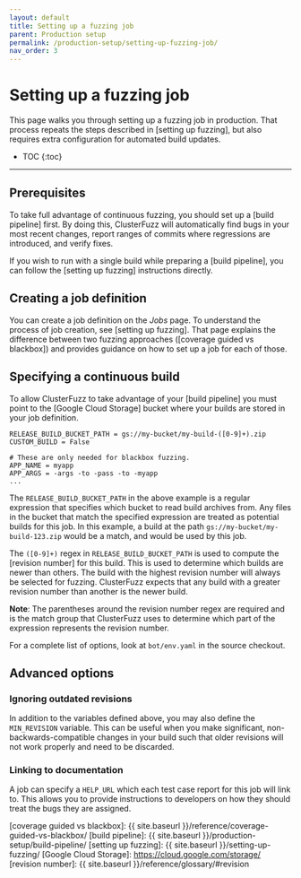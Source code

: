 ```yaml
---
layout: default
title: Setting up a fuzzing job
parent: Production setup
permalink: /production-setup/setting-up-fuzzing-job/
nav_order: 3
---
```


# Setting up a fuzzing job

This page walks you through setting up a fuzzing job in production. That process
repeats the steps described in [setting up fuzzing], but also requires extra
configuration for automated build updates.

- TOC
{:toc}

---

## Prerequisites

To take full advantage of continuous fuzzing, you should set up a
[build pipeline] first. By doing this, ClusterFuzz will automatically find bugs
in your most recent changes, report ranges of commits where regressions are
introduced, and verify fixes.

If you wish to run with a single build while preparing a [build pipeline], you
can follow the [setting up fuzzing] instructions directly.

## Creating a job definition

You can create a job definition on the _Jobs_ page. To understand the process of
job creation, see [setting up fuzzing]. That page explains the difference
between two fuzzing approaches ([coverage guided vs blackbox]) and provides
guidance on how to set up a job for each of those.

## Specifying a continuous build

To allow ClusterFuzz to take advantage of your [build pipeline] you must point
to the [Google Cloud Storage] bucket where your builds are stored in your job
definition.

```
RELEASE_BUILD_BUCKET_PATH = gs://my-bucket/my-build-([0-9]+).zip
CUSTOM_BUILD = False

# These are only needed for blackbox fuzzing.
APP_NAME = myapp
APP_ARGS = -args -to -pass -to -myapp
...
```

The `RELEASE_BUILD_BUCKET_PATH` in the above example is a regular expression
that specifies which bucket to read build archives from. Any files in the bucket
that match the specified expression are treated as potential builds for this
job. In this example, a build at the path `gs://my-bucket/my-build-123.zip`
would be a match, and would be used by this job.

The `([0-9]+)` regex in `RELEASE_BUILD_BUCKET_PATH` is used to compute the
[revision number] for this build. This is used to determine which builds are
newer than others. The build with the highest revision number will always be
selected for fuzzing. ClusterFuzz expects that any build with a greater revision
number than another is the newer build.

**Note**: The parentheses around the revision number regex are required and is
the match group that ClusterFuzz uses to determine which part of the expression
represents the revision number.

For a complete list of options, look at `bot/env.yaml` in the source checkout.

## Advanced options

### Ignoring outdated revisions

In addition to the variables defined above, you may also define the
`MIN_REVISION` variable. This can be useful when you make significant,
non-backwards-compatible changes in your build such that older revisions will
not work properly and need to be discarded.

### Linking to documentation

A job can specify a `HELP_URL` which each test case report for this job will
link to. This allows you to provide instructions to developers on how they
should treat the bugs they are assigned.

[coverage guided vs blackbox]: {{ site.baseurl }}/reference/coverage-guided-vs-blackbox/
[build pipeline]: {{ site.baseurl }}/production-setup/build-pipeline/
[setting up fuzzing]: {{ site.baseurl }}/setting-up-fuzzing/
[Google Cloud Storage]: https://cloud.google.com/storage/
[revision number]: {{ site.baseurl }}/reference/glossary/#revision
